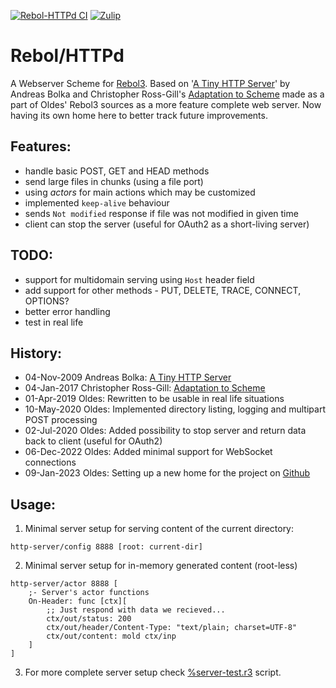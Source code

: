 [![Rebol-HTTPd CI](https://github.com/Oldes/Rebol-HTTPd/actions/workflows/main.yml/badge.svg)](https://github.com/Oldes/Rebol-HTTPd/actions/workflows/main.yml)
[![Zulip](https://img.shields.io/badge/zulip-join_chat-brightgreen.svg)](https://rebol.zulipchat.com/#narrow/stream/371632-Rebol.2FHTTPd)

# Rebol/HTTPd

A Webserver Scheme for [Rebol3](https://github.com/Oldes/Rebol3).
Based on '[A Tiny HTTP Server](https://github.com/earl/rebol3/blob/master/scripts/shttpd.r)' by Andreas Bolka and Christopher Ross-Gill's [Adaptation to Scheme](https://gist.github.com/rgchris/73510e7d643eb0a6b9fa69b849cd9880) made as a part of Oldes' Rebol3 sources as a more feature complete web server. Now having its own home here to better track future improvements.

## Features:

 * handle basic POST, GET and HEAD methods
 * send large files in chunks (using a file port)
 * using _actors_ for main actions which may be customized
 * implemented `keep-alive` behaviour
 * sends `Not modified` response if file was not modified in given time
 * client can stop the server (useful for OAuth2 as a short-living server)

## TODO:

 * support for multidomain serving using `Host` header field
 * add support for other methods - PUT, DELETE, TRACE, CONNECT, OPTIONS?
 * better error handling
 * test in real life

## History:
 * 04-Nov-2009 Andreas Bolka: [A Tiny HTTP Server](https://github.com/earl/rebol3/blob/master/scripts/shttpd.r) 
 * 04-Jan-2017 Christopher Ross-Gill: [Adaptation to Scheme](https://gist.github.com/rgchris/73510e7d643eb0a6b9fa69b849cd9880)
 * 01-Apr-2019 Oldes: Rewritten to be usable in real life situations
 * 10-May-2020 Oldes: Implemented directory listing, logging and multipart POST processing
 * 02-Jul-2020 Oldes: Added possibility to stop server and return data back to client (useful for OAuth2)
 * 06-Dec-2022 Oldes: Added minimal support for WebSocket connections
 * 09-Jan-2023 Oldes: Setting up a new home for the project on [Github](https://github.com/Oldes/Rebol-HTTPd)

## Usage:

1. Minimal server setup for serving content of the current directory:
```rebol
http-server/config 8888 [root: current-dir]
```

2. Minimal server setup for in-memory generated content (root-less)
```rebol
http-server/actor 8888 [
    ;- Server's actor functions                                                                  
    On-Header: func [ctx][
        ;; Just respond with data we recieved... 
        ctx/out/status: 200
        ctx/out/header/Content-Type: "text/plain; charset=UTF-8"
        ctx/out/content: mold ctx/inp
    ]
]
```

3. For more complete server setup check [%server-test.r3](https://github.com/Oldes/Rebol-HTTPd/blob/master/server-test.r3) script.
